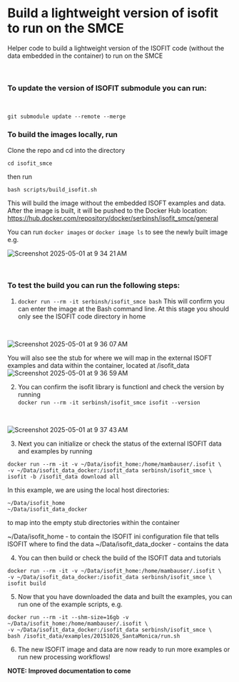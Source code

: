# Build a lightweight version of isofit to run on the SMCE
Helper code to build a lightweight version of the ISOFIT code (without the data embedded in the container) to run on the SMCE

<br>

### To update the version of ISOFIT submodule you can run:

<br>

```
git submodule update --remote --merge
```

### To build the images locally, run

Clone the repo and cd into the directory
```
cd isofit_smce
```

then run

```
bash scripts/build_isofit.sh
```

This will build the image without the embedded ISOFT examples and data. After the image is built, it will be pushed to the Docker Hub location: <br>
https://hub.docker.com/repository/docker/serbinsh/isofit_smce/general

You can run ```docker images``` or ```docker image ls``` to see the newly built image
e.g. <br>

![Screenshot 2025-05-01 at 9 34 21 AM](https://github.com/user-attachments/assets/7e5f5685-c225-4eec-b4ba-e12854b17f5b)

<br>

### To test the build you can run the following steps:

1) ```docker run --rm -it serbinsh/isofit_smce bash```
This will confirm you can enter the image at the Bash command line. At this stage you should only see the ISOFIT code directory in home

<br>

![Screenshot 2025-05-01 at 9 36 07 AM](https://github.com/user-attachments/assets/53f63fb2-371d-41d3-b54f-3431227edb3c)

You will also see the stub for where we will map in the external ISOFT examples and data within the container, located at /isofit_data
<br>
![Screenshot 2025-05-01 at 9 36 59 AM](https://github.com/user-attachments/assets/05c05ee3-fe18-499e-bbcd-c7022f401ec2)

2) You can confirm the isofit library is functionl and check the version by running <br>
```docker run --rm -it serbinsh/isofit_smce isofit --version```

<br>
 
![Screenshot 2025-05-01 at 9 37 43 AM](https://github.com/user-attachments/assets/66bae264-f944-4cc9-9236-37866ac008de)

3) Next you can initialize or check the status of the external ISOFIT data and examples by running

```
docker run --rm -it -v ~/Data/isofit_home:/home/mambauser/.isofit \
-v ~/Data/isofit_data_docker:/isofit_data serbinsh/isofit_smce \
isofit -b /isofit_data download all
```

In this example, we are using the local host directories:
```
~/Data/isofit_home
~/Data/isofit_data_docker
```
to map into the empty stub directories within the container

~/Data/isofit_home - to contain the ISOFIT ini configuration file that tells ISOFIT where to find the data
~/Data/isofit_data_docker - contains the data

4) You can then build or check the build of the ISOFIT data and tutorials

```
docker run --rm -it -v ~/Data/isofit_home:/home/mambauser/.isofit \
-v ~/Data/isofit_data_docker:/isofit_data serbinsh/isofit_smce \
isofit build
```

5) Now that you have downloaded the data and built the examples, you can run one of the example scripts, e.g.

```
docker run --rm -it --shm-size=16gb -v ~/Data/isofit_home:/home/mambauser/.isofit \
-v ~/Data/isofit_data_docker:/isofit_data serbinsh/isofit_smce \
bash /isofit_data/examples/20151026_SantaMonica/run.sh
```
  

6) The new ISOFIT image and data are now ready to run more examples or run new processing workflows!


<b>NOTE: Improved documentation to come<b>
